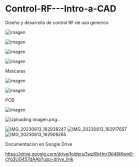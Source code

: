 # Control-RF---Intro-a-CAD
Diseño y desarrollo de control RF de uso generico

![imagen](https://github.com/user-attachments/assets/773596e1-b6af-4798-8348-6598ee06fe57)

![imagen](https://github.com/user-attachments/assets/c51c435d-d07a-48a1-b2c3-46dd0b43141e)

![imagen](https://github.com/user-attachments/assets/1fd1ea8d-252c-4ada-9c38-97f86279c122)

![imagen](https://github.com/user-attachments/assets/af18d31d-ad45-440e-9268-a45d1c0d7672)

Mascaras

![imagen](https://github.com/user-attachments/assets/b9b1d339-19d4-4f5d-a7bf-49c9922091b2)

![imagen](https://github.com/user-attachments/assets/c0ba3aaa-1693-4e25-8cca-902846282b78)

PCB

![imagen](https://github.com/user-attachments/assets/be931543-6111-49f9-9543-c633477acd18)

![Uploading imagen.png…]()





![IMG_20230813_162938247](https://github.com/user-attachments/assets/4df73fca-40c5-4a2e-8a64-8b73f0502a32)
![IMG_20230813_162917657](https://github.com/user-attachments/assets/aa3b7b04-a5bb-4c01-973b-9bdd41929e44)
![IMG_20230813_162909285](https://github.com/user-attachments/assets/fa1e6e89-cf3a-4d7a-96b8-9bc7f54f6cd0)



Documentacíon en Google Drive

https://drive.google.com/drive/folders/1wzKlkHnr7AI48tKwn6-cYq3UG457dAAb?usp=drive_link
